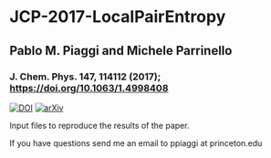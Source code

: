 # JCP-2017-LocalPairEntropy
## Pablo M. Piaggi and Michele Parrinello
### J. Chem. Phys. 147, 114112 (2017); https://doi.org/10.1063/1.4998408

[![DOI](http://img.shields.io/badge/DOI-10.1063%2F1.4998408-blue)](https://doi.org/10.1063/1.4998408)
[![arXiv](http://img.shields.io/badge/arXiv-1707.09892-B31B1B.svg)](https://arxiv.org/abs/1707.09892)

Input files to reproduce the results of the paper.

If you have questions send me an email to ppiaggi at princeton.edu

